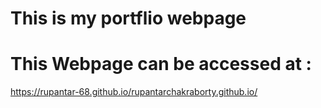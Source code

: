# This is my portflio webpage
# This Webpage can be accessed at : 
https://rupantar-68.github.io/rupantarchakraborty.github.io/

